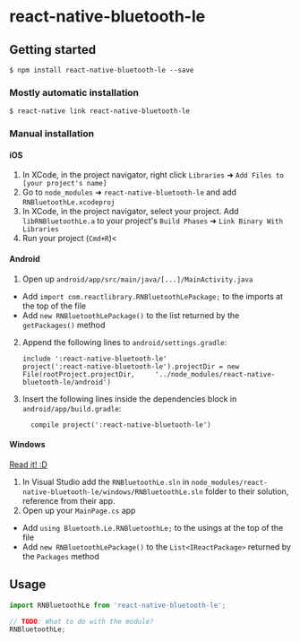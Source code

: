 
# react-native-bluetooth-le

## Getting started

`$ npm install react-native-bluetooth-le --save`

### Mostly automatic installation

`$ react-native link react-native-bluetooth-le`

### Manual installation


#### iOS

1. In XCode, in the project navigator, right click `Libraries` ➜ `Add Files to [your project's name]`
2. Go to `node_modules` ➜ `react-native-bluetooth-le` and add `RNBluetoothLe.xcodeproj`
3. In XCode, in the project navigator, select your project. Add `libRNBluetoothLe.a` to your project's `Build Phases` ➜ `Link Binary With Libraries`
4. Run your project (`Cmd+R`)<

#### Android

1. Open up `android/app/src/main/java/[...]/MainActivity.java`
  - Add `import com.reactlibrary.RNBluetoothLePackage;` to the imports at the top of the file
  - Add `new RNBluetoothLePackage()` to the list returned by the `getPackages()` method
2. Append the following lines to `android/settings.gradle`:
  	```
  	include ':react-native-bluetooth-le'
  	project(':react-native-bluetooth-le').projectDir = new File(rootProject.projectDir, 	'../node_modules/react-native-bluetooth-le/android')
  	```
3. Insert the following lines inside the dependencies block in `android/app/build.gradle`:
  	```
      compile project(':react-native-bluetooth-le')
  	```

#### Windows
[Read it! :D](https://github.com/ReactWindows/react-native)

1. In Visual Studio add the `RNBluetoothLe.sln` in `node_modules/react-native-bluetooth-le/windows/RNBluetoothLe.sln` folder to their solution, reference from their app.
2. Open up your `MainPage.cs` app
  - Add `using Bluetooth.Le.RNBluetoothLe;` to the usings at the top of the file
  - Add `new RNBluetoothLePackage()` to the `List<IReactPackage>` returned by the `Packages` method


## Usage
```javascript
import RNBluetoothLe from 'react-native-bluetooth-le';

// TODO: What to do with the module?
RNBluetoothLe;
```
  